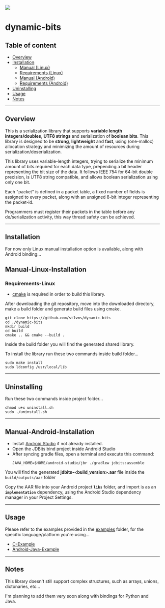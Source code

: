 <a href="https://www.buymeacoffee.com/st1vms"><img src="https://img.buymeacoffee.com/button-api/?text=1 Pizza Margherita&emoji=🍕&slug=st1vms&button_colour=0fa913&font_colour=ffffff&font_family=Bree&outline_colour=ffffff&coffee_colour=FFDD00" /></a>
# dynamic-bits
## Table of content

- [Overview](#overview)
- [Installation](#installation)
    - [Manual (Linux)](#manual-linux-installation)
    - [Requirements (Linux)](#requirements-linux)
    - [Manual (Android)](#manual-android-installation)
    - [Requirements (Android)](#requirements-android)
- [Uninstalling](#uninstalling)
- [Usage](#usage)
- [Notes](#notes)

-------------------------------------

## Overview

This is a serialization library that supports **variable length integers/doubles**, **UTF8 strings** and serialization of **boolean bits**.
This library is designed to be **strong**, **lightweight** and **fast**, using (one-malloc) allocation strategy and minimizing the amount of resources during serialization/deserialization.

This library uses variable-length integers, trying to serialize the minimum amount of bits required for each data type, prepending a bit header representing the bit size of the data. It follows IEEE 754 for 64-bit double precision, is UTF8 string compatible, and allows boolean serialization using only one bit.

Each "packet" is defined in a packet table, a fixed number of fields is assigned to every packet, along with an unsigned 8-bit integer representing the packet-id.

Programmers must register their packets in the table before any de/serialization activity, this way thread safety can be achieved.

-------------------------------------

## Installation

For now only Linux manual installation option is available, along with Android binding...

## Manual-Linux-Installation

### Requirements-Linux

- [cmake](https://cmake.org/install/) is required in order to build this library.

After downloading the git repository, move into the downloaded directory, make a build folder and generate build files using cmake.
```
git clone https://github.com/st1vms/dynamic-bits
cd ./dynamic-bits
mkdir build
cd build
cmake .. && cmake --build .
```

Inside the build folder you will find the generated shared library.

To install the library run these two commands inside build folder...

```
sudo make install
sudo ldconfig /usr/local/lib
```

-------------------------------------

## Uninstalling

Run these two commands inside project folder...
```
chmod u+x uninstall.sh
sudo ./uninstall.sh
```

-------------------------------------

## Manual-Android-Installation
- Install [Android Studio](https://cmake.org/install/) if not already installed.
- Open the JDBits bind project inside Android Studio
- After syncing gradle files, open a terminal and execute this command:
    ```
    JAVA_HOME=$HOME/android-studio/jbr ./gradlew jdbits:assemble
    ```

You will find the generated **jdbits-<build_version>.aar** file inside the `build/outputs/aar` folder

Copy the AAR file into your Android project **`libs`** folder, and import is as an **`implementation`** dependency, using the Android Studio dependency manager in your Project Settings.

-------------------------------------

## Usage

Please refer to the examples provided in the [examples](examples/) folder, for the specific language/platform you're using...

- [C-Example](examples/c-example/)
- [Android-Java-Example](examples/android-example/app/src/main/java/com/example/dbitsandroidexample/MainActivity.java)

-------------------------------------

## Notes

This library doesn't still support complex structures, such as arrays, unions, dictonaries, etc...

I'm planning to add them very soon along with bindings for Python and Java.
